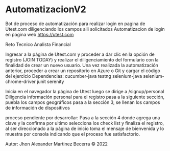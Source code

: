 # AutomatizacionV2
Bot de proceso de automatización para realizar login en pagina de Utest.com diligenciando los campos alli solicitados
Automatizacion de login en pagina web https://utest.com

Reto Tecnico Analista Financial

Ingresar a la página de Utest.com y proceder a dar clic en la opción de registro (JOIN TODAY) y realizar el diligenciamiento del formulario con la finalidad de crear un nuevo usuario.
Una vez realizada la automatización anterior, proceder a crear un repositorio en Azure o Git y cargar el código del ejercicio
Dependencias: cucumber-java testng selenium-java selenium-chrome-driver junit serenity

Inicia en el navegador la página de Utest luego se dirige a /signup/personal Diligencia información personal para el registro pasa a la siguiente sección, puebla los campos geográficos pasa a la sección 3, se llenan los campos de información de dispositivos 

proceso pendiente por desarrollar:
Pasa a la sección 4 donde agrega una clave y la confirma por ultimo selecciona los check list y finaliza el registro, al ser direccionado a la página de inicio toma el mensaje de bienvenida y lo muestra por consola indicando que el proceso fue satisfactorio.

Autor: Jhon Alexander Martinez Becerra © 2022
